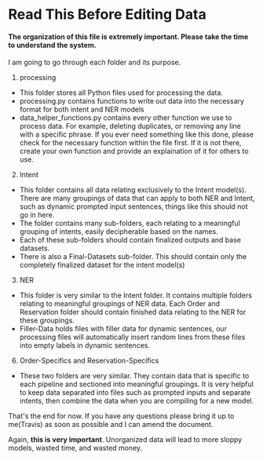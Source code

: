 # Read This Before Editing Data

#### The organization of this file is extremely important. Please take the time to understand the system.

I am going to go through each folder and its purpose.



1. processing

- This folder stores all Python files used for processing the data.
- processing.py contains functions to write out data into the necessary format for both intent and NER models
- data_helper_functions.py contains every other function we use to process data. For example, deleting duplicates, or removing any line with a specific phrase. If you ever need something like this done, please check for the necessary function within the file first. If it is not there, create your own function and provide an explaination of it for others to use.



2. Intent

- This folder contains all data relating exclusively to the Intent model(s). There are many groupings of data that can apply to both NER and Intent, such as dynamic prompted input sentences, things like this should not go in here.
- The folder contains many sub-folders, each relating to a meaningful grouping of intents, easily decipherable based on the names.
- Each of these sub-folders should contain finalized outputs and base datasets.
- There is also a Final-Datasets sub-folder. This should contain only the completely finalized dataset for the intent model(s)



3. NER

- This folder is very similar to the Intent folder. It contains multiple folders relating to meaningful groupings of NER data. Each Order and Reservation folder should contain finished data relating to the NER for these groupings.
- Filler-Data holds files with filler data for dynamic sentences, our processing files will automatically insert random lines from these files into empty labels in dynamic sentences.




6. Order-Specifics and Reservation-Specifics

- These two folders are very similar. They contain data that is specific to each pipeline and sectioned into meaningful groupings. It is very helpful to keep data separated into files such as prompted inputs and separate intents, then combine the data when you are compiling for a new model.



That's the end for now. If you have any questions please bring it up to me(Travis) as soon as possible and I can amend the document.

Again, **this is very important**. Unorganized data will lead to more sloppy models, wasted time, and wasted money. 
